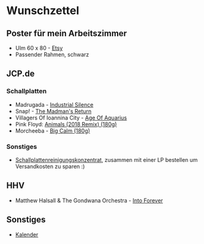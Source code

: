 # Wunschzettel

## Poster für mein Arbeitszimmer

- Ulm 60 x 80 - [Etsy](https://www.etsy.com/de/listing/1372021694/ulm-ad-donau-poster?ga_order=most_relevant&ga_search_type=all&ga_view_type=gallery&ga_search_query=ulm+poster&ref=sr_gallery-1-2&organic_search_click=1&variation0=3129077746#)
- Passender Rahmen, schwarz 

## JCP.de

### Schallplatten

- Madrugada - [Industrial Silence](https://www.jpc.de/jpcng/poprock/detail/-/art/madrugada-italien-industrial-silence/hnum/11039037)
- Snap! - [The Madman's Return](https://www.jpc.de/jpcng/poprock/detail/-/art/snap-the-madman-s-return/hnum/11041827)
- Villagers Of Ioannina City - [Age Of Aquarius](https://www.jpc.de/jpcng/poprock/detail/-/art/villagers-of-ioannina-city-age-of-aquarius/hnum/9680097)
- Pink Floyd: [Animals (2018 Remix) (180g)](https://www.jpc.de/jpcng/poprock/detail/-/art/pink-floyd-animals/hnum/10988613)
- Morcheeba - [Big Calm (180g)](https://www.jpc.de/jpcng/poprock/detail/-/art/morcheeba-big-calm/hnum/6928576)

### Sonstiges

- [Schallplattenreinigungskonzentrat](https://www.jpc.de/jpcng/poprock/detail/-/art/LArt-du-Son-LP-Reiniger-100ml/hnum/7638361), zusammen mit einer LP bestellen um Versandkosten zu sparen :)

## HHV

- Matthew Halsall & The Gondwana Orchestra - [Into Forever](https://www.hhv.de/shop/de/artikel/matthew-halsall-und-the-gondwana-orchestra-into-forever-894841)

## Sonstiges

- [Kalender](https://www.seltmannpublishers.com/collections/calendars/products/the-art-of-vinyl-covers-2023)
